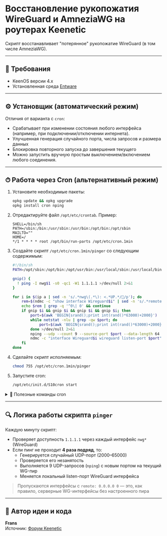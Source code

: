 # Восстановление рукопожатия WireGuard и AmneziaWG на роутерах Keenetic

Скрипт восстанавливает "потерянное" рукопожатие WireGuard (в том числе AmneziaWG).

---

## 📌 Требования

- KeenOS версии 4.x
- Установленная среда [Entware](https://help.keenetic.com/hc/ru/articles/360021214160)

---

## ⚙️ Установщик (автоматический режим)

Отличия от варианта с `cron`:

- Срабатывает при изменении состояния любого интерфейса (например, при подключении/отключении интернета).
- Улучшенная генерация случайного порта, числа запросов и размера данных
- Блокировка повторного запуска до завершения текущего
- Можно запустить вручную простым выключением/включением любого соединения.

---

## ⏱ Работа через Cron (альтернативный режим)

1. Установите необходимые пакеты:
   ```sh
   opkg update && opkg upgrade
   opkg install cron nping
   ```

2. Отредактируйте файл `/opt/etc/crontab`. Пример:
   ```cron
   SHELL=/bin/sh
   PATH=/sbin:/bin:/usr/sbin:/usr/bin:/opt/bin:/opt/sbin
   MAILTO=""
   HOME=/
   */1 * * * * root /opt/bin/run-parts /opt/etc/cron.1min
   ```

3. Создайте скрипт `/opt/etc/cron.1min/pinger` со следующим содержимым:
   ```sh
   #!/bin/sh
   PATH=/opt/sbin:/opt/bin:/opt/usr/bin:/usr/local/sbin:/usr/local/bin:/usr/sbin:/usr/bin:/sbin:/bin

   gnip() {
     ! ping -I nwg$1 -s0 -qc1 -W1 1.1.1.1 >/dev/null 2>&1
   }

   for i in $(ip a | sed -n 's/.*nwg\(.*\): <.*UP.*//p'); do
       rem=$(ndmc -c "show interface Wireguard$i" | sed -n 's/.*remote.*: \(.*\)/\1/p')
       echo $rem | grep -q '^0\| 0' && continue
       if gnip $i && gnip $i && gnip $i && gnip $i; then
           port=$(awk 'BEGIN{srand();print int(rand()*63000)+2000}')
           while netstat -nlu | grep -qw $port; do
               port=$(awk 'BEGIN{srand();print int(rand()*63000)+2000}')
           done >/dev/null 2>&1
           nping --udp --count 9 --source-port $port --data-length 64 --dest-port $(echo $rem | cut -f2 -d' ') ${rem%% *} >/dev/null 2>&1
           ndmc -c "interface Wireguard$i wireguard listen-port $port" >/dev/null 2>&1
       fi
   done
   ```

4. Сделайте скрипт исполняемым:
   ```sh
   chmod 755 /opt/etc/cron.1min/pinger
   ```

5. Запустите cron:
   ```sh
   /opt/etc/init.d/S10cron start
   ```

<details>
  <summary>📖 Полезные команды cron</summary>

  ```sh
  /opt/etc/init.d/S10cron -?
  ```

  Возможный вывод:
  ```
  Usage: /opt/etc/init.d/S10cron (start|stop|restart|check|status|kill|reconfigure)
  ```
</details>

---

## 🔍 Логика работы скрипта `pinger`

Каждую минуту скрипт:

- Проверяет доступность `1.1.1.1` через каждый интерфейс `nwg*` (WireGuard)
- Если пинг не проходит **4 раза подряд**, то:
  - Генерируется случайный UDP-порт (2000–65000)
  - Проверяется его незанятость
  - Выполняется 9 UDP-запросов (`nping`) с новым портом на текущий WG-пир
  - Меняется локальный listen-порт WireGuard интерфейса

> Пропускаются интерфейсы с `remote: 0.0.0.0 0` — это, как правило, серверные WG-интерфейсы без настроенного пира

---

## 👤 Автор идеи и кода

**Frans**  
Источник: [Форум Keenetic](https://forum.keenetic.ru/topic/19389-обход-блокировки-протокола-wireguard-в-тч-amneziawg/?do=findComment&comment=193941)
